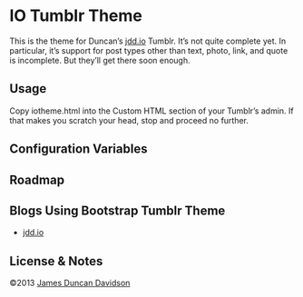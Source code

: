 # IO Tumblr Theme

This is the theme for Duncan’s [jdd.io](http://jdd.io) Tumblr. It’s not quite complete yet. In particular, it’s support for post types other than text, photo, link, and quote is incomplete. But they’ll get there soon enough.

## Usage

Copy iotheme.html into the Custom HTML section of your Tumblr’s admin. If that makes you scratch your head, stop and proceed no further.

## Configuration Variables


## Roadmap



## Blogs Using Bootstrap Tumblr Theme

* [jdd.io](http://jdd.io)


## License & Notes

©2013 [James Duncan Davidson](http://duncandavidson.com)
